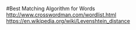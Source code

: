 #Best Matching Algorithm for Words
    http://www.crosswordman.com/wordlist.html
    https://en.wikipedia.org/wiki/Levenshtein_distance 
    
    